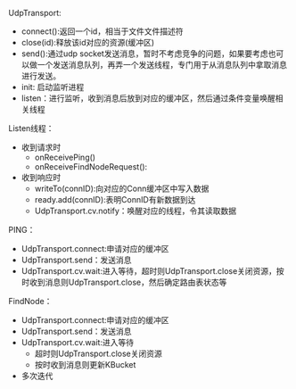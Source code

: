 UdpTransport:
- connect():返回一个id，相当于文件文件描述符
- close(id):释放该id对应的资源(缓冲区)
- send():通过udp socket发送消息，暂时不考虑竞争的问题，如果要考虑也可以做一个发送消息队列，再弄一个发送线程，专门用于从消息队列中拿取消息进行发送。
- init: 启动监听进程
- listen：进行监听，收到消息后放到对应的缓冲区，然后通过条件变量唤醒相关线程

Listen线程：
- 收到请求时
  - onReceivePing()
  - onReceiveFindNodeRequest():
- 收到响应时
  - writeTo(connID):向对应的Conn缓冲区中写入数据
  - ready.add(connID):表明ConnID有新数据到达
  - UdpTransport.cv.notify：唤醒对应的线程，令其读取数据

PING：
- UdpTransport.connect:申请对应的缓冲区
- UdpTransport.send：发送消息
- UdpTransport.cv.wait:进入等待，超时则UdpTransport.close关闭资源，按时收到消息则UdpTransport.close，然后确定路由表状态等

FindNode：
- UdpTransport.connect:申请对应的缓冲区
- UdpTransport.send：发送消息
- UdpTransport.cv.wait:进入等待
  - 超时则UdpTransport.close关闭资源
  - 按时收到消息则更新KBucket
- 多次迭代